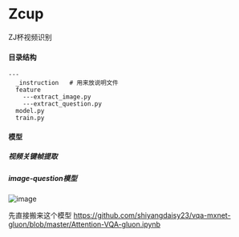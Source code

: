 # Zcup
ZJ杯视频识别

#### 目录结构
    ---
      _instruction   # 用来放说明文件
      feature
        ---extract_image.py 
        ---extract_question.py  
      model.py
      train.py
      
      
#### 模型

##### 视频关键帧提取

##### image-question模型

![image](https://github.com/SummerLitchy/Zcup/blob/master/_instruction/VQA-attention.png)

先直接搬来这个模型 https://github.com/shiyangdaisy23/vqa-mxnet-gluon/blob/master/Attention-VQA-gluon.ipynb
